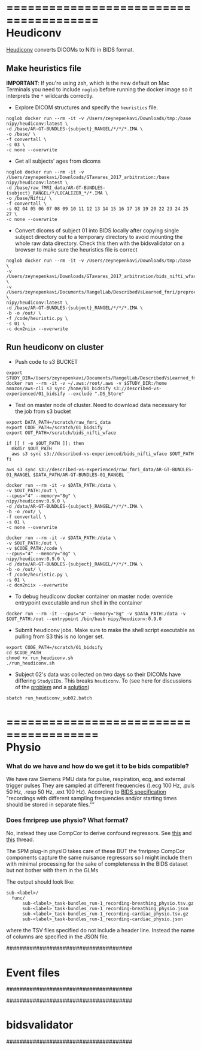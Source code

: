 =======================================  
Heudiconv
=======================================  

[Heudiconv](https://heudiconv.readthedocs.io/en/latest/) converts DICOMs to Nifti in BIDS format.

## Make heuristics file

**IMPORTANT**: If you're using zsh, which is the new default on Mac Terminals you need to include `noglob` before running the docker image so it interprets the `*` wildcards correctly.

- Explore DICOM structures and specify the `heuristics` file.
```
noglob docker run --rm -it -v /Users/zeynepenkavi/Downloads/tmp:/base nipy/heudiconv:latest \
-d /base/AR-GT-BUNDLES-{subject}_RANGEL/*/*/*.IMA \
-o /base/ \
-f convertall \
-s 03 \
-c none --overwrite
```

- Get all subjects' ages from dicoms
```
noglob docker run --rm -it -v /Users/zeynepenkavi/Downloads/GTavares_2017_arbitration:/base nipy/heudiconv:latest \
-d /base/raw_fMRI_data/AR-GT-BUNDLES-{subject}_RANGEL/*/LOCALIZER_*/*.IMA \
-o /base/Nifti/ \
-f convertall \
-s 02 04 05 06 07 08 09 10 11 12 13 14 15 16 17 18 19 20 22 23 24 25 27 \
-c none --overwrite
```

- Convert dicoms of subject 01 into BIDS locally after copying single subject directory out to a temporary directory to avoid mounting the whole raw data directory. Check this then with the bidsvalidator on a browser to make sure the heuristics file is correct
```
noglob docker run --rm -it -v /Users/zeynepenkavi/Downloads/tmp:/base  \
-v /Users/zeynepenkavi/Downloads/GTavares_2017_arbitration/bids_nifti_wface:/out \
-v /Users/zeynepenkavi/Documents/RangelLab/DescribedVsLearned_fmri/preproc/01_bidsify:/code \
nipy/heudiconv:latest \
-d /base/AR-GT-BUNDLES-{subject}_RANGEL/*/*/*.IMA \
-b -o /out/ \
-f /code/heuristic.py \
-s 01 \
-c dcm2niix --overwrite
```

## Run heudiconv on cluster

- Push code to s3 BUCKET
```
export STUDY_DIR=/Users/zeynepenkavi/Documents/RangelLab/DescribedVsLearned_fmri/preproc
docker run --rm -it -v ~/.aws:/root/.aws -v $STUDY_DIR:/home amazon/aws-cli s3 sync /home/01_bidsify s3://described-vs-experienced/01_bidsify --exclude ".DS_Store"
```

- Test on master node of cluster. Need to download data necessary for the job from s3 bucket
```
export DATA_PATH=/scratch/raw_fmri_data
export CODE_PATH=/scratch/01_bidsify
export OUT_PATH=/scratch/bids_nifti_wface

if [[ ! -e $OUT_PATH ]]; then
  mkdir $OUT_PATH
  aws s3 sync s3://described-vs-experienced/bids_nifti_wface $OUT_PATH
fi

aws s3 sync s3://described-vs-experienced/raw_fmri_data/AR-GT-BUNDLES-01_RANGEL $DATA_PATH/AR-GT-BUNDLES-01_RANGEL

docker run --rm -it -v $DATA_PATH:/data \
-v $OUT_PATH:/out \
--cpus="4" --memory="8g" \
nipy/heudiconv:0.9.0 \
-d /data/AR-GT-BUNDLES-{subject}_RANGEL/*/*/*.IMA \
-b -o /out/ \
-f convertall \
-s 01 \
-c none --overwrite

docker run --rm -it -v $DATA_PATH:/data \
-v $OUT_PATH:/out \
-v $CODE_PATH:/code \
--cpus="4" --memory="8g" \
nipy/heudiconv:0.9.0 \
-d /data/AR-GT-BUNDLES-{subject}_RANGEL/*/*/*.IMA \
-b -o /out/ \
-f /code/heuristic.py \
-s 01 \
-c dcm2niix --overwrite
```

- To debug heudiconv docker container on master node: override entrypoint executable and run shell in the container
```
docker run --rm -it --cpus="4" --memory="8g" -v $DATA_PATH:/data -v $OUT_PATH:/out --entrypoint /bin/bash nipy/heudiconv:0.9.0
```

- Submit heudiconv jobs. Make sure to make the shell script executable as pulling from S3 this is no longer set.
```
export CODE_PATH=/scratch/01_bidsify
cd $CODE_PATH
chmod +x run_heudiconv.sh
./run_heudiconv.sh
```

- Subject 02's data was collected on two days so their DICOMs have differing `StudyUIDs`. This breaks `heudiconv`. To
(see here for discussions of the [problem](https://neurostars.org/t/conflicting-study-identifiers/4729/5) and a [solution](https://github.com/nipy/heudiconv/issues/280))
```
sbatch run_heudiconv_sub02.batch
```

=======================================  
Physio
=======================================  

### What do we have and how do we get it to be bids compatible?

We have raw Siemens PMU data for pulse, respiration, ecg, and external trigger pulses
They are sampled at different frequencies ().ecg 100 Hz, .puls 50 Hz, .resp 50 Hz, .ext 100 Hz). According to [BIDS specification](https://bids-specification.readthedocs.io/en/stable/04-modality-specific-files/06-physiological-and-other-continuous-recordings.html) "recordings with different sampling frequencies and/or starting times should be stored in separate files.""

### Does fmriprep use physio? What format?
No, instead they use CompCor to derive confound regressors. See [this](https://neurostars.org/t/physiological-data-in-fmriprep/2846) and [this](https://neurostars.org/t/combining-physio-and-fmriprep/17891) thread.

The SPM plug-in physIO takes care of these BUT the fmriprep CompCor components capture the same nuisance regressors so I might include them with minimal processing for the sake of completeness in the BIDS dataset but not bother with them in the GLMs

The output should look like:
```
sub-<label>/
  func/
      sub-<label>_task-bundles_run-1_recording-breathing_physio.tsv.gz
      sub-<label>_task-bundles_run-1_recording-breathing_physio.json
      sub-<label>_task-bundles_run-1_recording-cardiac_physio.tsv.gz
      sub-<label>_task-bundles_run-1_recording-cardiac_physio.json
```
where the TSV files specified do not include a header line. Instead the name of columns are specified in the JSON file.


######################################
# Event files
######################################

######################################
# bidsvalidator
######################################

